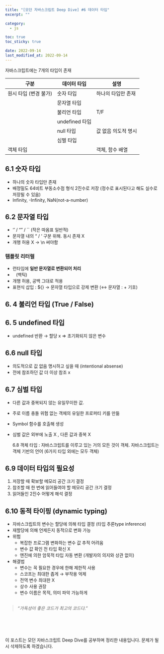 ```yaml
---
title: "[모던 자바스크립트 Deep Dive] #6 데이터 타입"
excerpt: ""

category:
  - js

toc: true
toc_sticky: true

date: 2022-09-14
last_modified_at: 2022-09-14
---
```


자바스크립트에는 7개의 타입이 존재

| 구분                  | 데이터 타입    | 설명                |
| --------------------- | -------------- | ------------------- |
| 원시 타입 (변경 불가) | 숫자 타입      | 하나의 타입만 존재  |
|                       | 문자열 타입    |                     |
|                       | 불리언 타입    | T/F                 |
|                       | undefined 타입 |                     |
|                       | null 타입      | 값 없음 의도적 명시 |
|                       | 심벌 타입      |                     |
| 객체 타입             |                | 객체, 함수 배열     |

## 6.1 숫자 타입

- 하나의 숫자 타입만 존재
- 배정밀도 64비트 부동소수점 형식 2진수로 저장 (정수로 표시된다고 해도 실수로 저장될 수 있음)
- Infinity, -Infinity, NaN(not-a-number)

## 6.2 문자열 타입

- ‘’ / “” / `` (작은 따옴표 일반적)
- 문자열 내의 “ / ‘ 구분 위해. 동시 존재 X
- 개행 허용 X → \n 써야함

### 템플릿 리터럴

- 런타임에 **일반 문자열로 변환되어 처리**
- ` ` (백틱)
- 개행 허용, 공백 그대로 적용
- 표현식 삽입 : ${} → 문자열 타입으로 강제 변환 (↔ 문자열 : + 기호)

## 6. 4 불리언 타입 (True / False)

## 6. 5 undefined 타입

- undefined 반환 → 할당 x ⇒ 초기화되지 않은 변수

## 6.6 null 타입

- 의도적으로 값 없음 명시하고 싶을 때 (intentional absense)
- 전에 참조하던 값 더 이상 참조 x

## 6.7 심벌 타입

- 다른 값과 중복되지 않는 유일무이한 값.
- 주로 이름 충돌 위험 없는 객체의 유일한 프로퍼티 키를 만듦
- Symbol 함수를 호출해 생성
- 심벌 값은 외부에 노출 X , 다른 값과 중복 X

  6.8 객체 타입 : 자바스크립트를 이루고 있는 거의 모든 것이 객체. 자바스크립트는 객체 기반의 언어 (6가지 타입 외에는 모두 객체)

## 6.9 데이터 타입의 필요성

1. 저장할 때 확보할 메모리 공간 크기 결정
2. 참조할 때 한 번에 읽어들여야 할 메모리 공간 크기 결정
3. 읽어들인 2진수 어떻게 해석 결정

## 6.10 동적 타이핑 (dynamic typing)

- 자바스크립트의 변수는 할당에 의해 타입 결정 (타입 추론type inference)
- 재할당에 의해 언제든지 동적으로 변화 가능
- 위험
  - 복잡한 프로그램 변화하는 변수 값 추적 어려움
  - 변수 값 확인 전 타입 확신 X
  - 엔진에 의한 암묵적 타입 자동 변환 (개발자의 의지와 상관 없이)
- 해결법
  - 변수는 꼭 필요한 경우에 한해 제한적 사용
  - 스코프는 최대한 좁게 → 부작용 억제
  - 전역 변수 최대한 X
  - 상수 사용 권장
  - 변수 이름은 목적, 의미 파악 가능하게

##

> _“가독성이 좋은 코드가 최고의 코드다.”_

<br><br><br><br>
이 포스트는 모던 자바스크립트 Deep Dive를 공부하며 정리한 내용입니다. 문제가 될 시 삭제하도록 하겠습니다.

